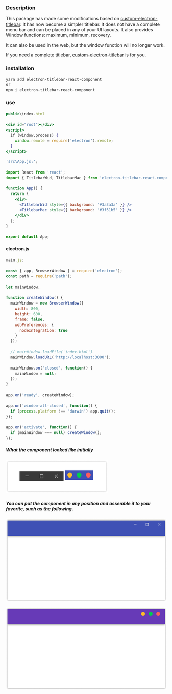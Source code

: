 ### Description

This package has made some modifications based on [custom-electron-titlebar](https://github.com/AlexTorresSk/custom-electron-titlebar). It has now become a simpler titlebar. It does not have a complete menu bar and can be placed in any of your UI layouts. It also provides Window functions: maximum, minimum, recovery.

It can also be used in the web, but the window function will no longer work.

If you need a complete titlebar, [custom-electron-titlebar](https://github.com/AlexTorresSk/custom-electron-titlebar) is for you.

### installation

```shell
yarn add electron-titlebar-react-component
or
npm i electron-titlebar-react-component
```

### use

```jsx
public\index.html

<div id="root"></div>
<script>
  if (window.process) {
    window.remote = require('electron').remote;
  }
</script>
```

```jsx
'src\App.js;';

import React from 'react';
import { TitlebarWid, TitlebarMac } from 'electron-titlebar-react-component';

function App() {
  return (
    <div>
      <TitlebarWid style={{ background: '#3a3a3a' }} />
      <TitlebarMac style={{ background: '#3f51b5' }} />
    </div>
  );
}

export default App;
```

#### electron.js

```js
main.js;

const { app, BrowserWindow } = require('electron');
const path = require('path');

let mainWindow;

function createWindow() {
  mainWindow = new BrowserWindow({
    width: 800,
    height: 600,
    frame: false,
    webPreferences: {
      nodeIntegration: true
    }
  });

  // mainWindow.loadFile('index.html')
  mainWindow.loadURL('http://localhost:3000');

  mainWindow.on('closed', function() {
    mainWindow = null;
  });
}

app.on('ready', createWindow);

app.on('window-all-closed', function() {
  if (process.platform !== 'darwin') app.quit();
});

app.on('activate', function() {
  if (mainWindow === null) createWindow();
});
```

##### What the component looked like initially

![titlebar](./img/titlebar.png)

##### You can put the component in any position and assemble it to your favorite, such as the following.

![windows](./img/windows.png)

![mac](./img/mac.png)
